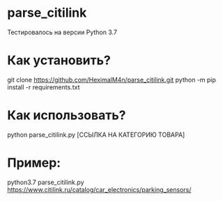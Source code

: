 # parse_citilink
Тестировалось на версии Python 3.7
# Как установить?
git clone https://github.com/HeximalM4n/parse_citilink.git
python -m pip install -r requirements.txt 
# Как использовать?
python parse_citilink.py [ССЫЛКА НА КАТЕГОРИЮ ТОВАРА]
# Пример:
python3.7 parse_citilink.py https://www.citilink.ru/catalog/car_electronics/parking_sensors/
